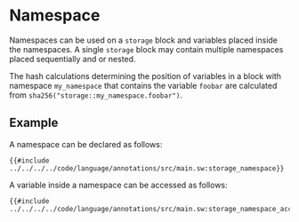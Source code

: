 
# Namespace

Namespaces can be used on a `storage` block and variables placed inside the namespaces. A single `storage` block may contain multiple namespaces placed sequentially and or nested.

The hash calculations determining the position of variables in a block with namespace `my_namespace` that contains the variable `foobar` are calculated from `sha256("storage::my_namespace.foobar")`.

## Example

A namespace can be declared as follows:

```sway
{{#include ../../../../code/language/annotations/src/main.sw:storage_namespace}}
```

A variable inside a namespace can be accessed as follows:

```sway
{{#include ../../../../code/language/annotations/src/main.sw:storage_namespace_access}}
```
